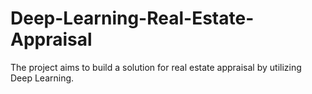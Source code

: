 # Deep-Learning-Real-Estate-Appraisal
The project aims to build a solution for real estate appraisal by utilizing Deep Learning. 
